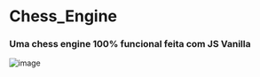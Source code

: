 # Chess_Engine
### Uma chess engine 100% funcional feita com JS Vanilla
![image](https://user-images.githubusercontent.com/69065770/160292991-27890bbc-1ca0-49dc-8731-effb391e241d.png)
